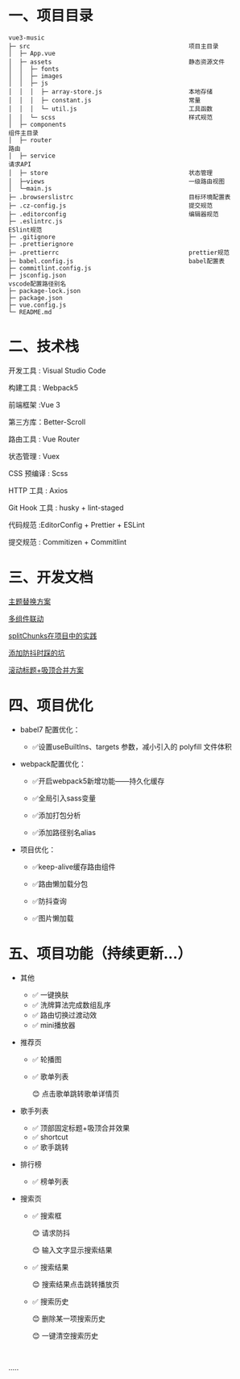 # 一、项目目录

```
vue3-music
├─ src                                            项目主目录
│  ├─ App.vue
│  ├─ assets                                      静态资源文件
│  │  ├─ fonts
│  │  ├─ images
│  │  ├─ js
│  │  │  ├─ array-store.js                        本地存储
│  │  │  ├─ constant.js                           常量
│  │  │  └─ util.js                               工具函数
│  │  └─ scss                                     样式规范
│  ├─ components																	组件主目录
│  ├─ router																			路由
│  ├─ service																			请求API
│  ├─ store                                       状态管理
│  ├─views                                        一级路由视图
│  └─main.js
├─ .browserslistrc                                目标环境配置表
├─ .cz-config.js                                  提交规范
├─ .editorconfig                                  编辑器规范
├─ .eslintrc.js																	  ESlint规范
├─ .gitignore 
├─ .prettierignore
├─ .prettierrc                                    prettier规范
├─ babel.config.js                                babel配置表
├─ commitlint.config.js
├─ jsconfig.json															 	  vscode配置路径别名
├─ package-lock.json
├─ package.json
├─ vue.config.js
└─ README.md
```



# 二、技术栈

开发工具 : Visual Studio Code

构建工具 :  Webpack5

前端框架 :Vue 3

第三方库：Better-Scroll

路由工具 : Vue Router

状态管理 : Vuex 

CSS 预编译 : Scss 

HTTP 工具 : Axios

Git Hook 工具 : husky + lint-staged

代码规范 :EditorConfig + Prettier + ESLint

提交规范 : Commitizen + Commitlint



# 三、开发文档

[主题替换方案](./docx/主题替换.md)

[多组件联动](./docx/多组件联动.md)

[splitChunks在项目中的实践](./docx/splitChunks在项目中的实践.md)

[添加防抖时踩的坑](./docx/添加防抖时踩的坑.md)

[滚动标题+吸顶合并方案](./docx/滚动标题+吸顶合并方案.md)



# 四、项目优化

+ babel7 配置优化：

  + ✅设置useBuiltIns、targets 参数，减小引入的 polyfill 文件体积

+ webpack配置优化：

  + ✅开启webpack5新增功能——持久化缓存

  + ✅全局引入sass变量

  + ✅添加打包分析

  + ✅添加路径别名alias

    

+ 项目优化：

  + ✅keep-alive缓存路由组件
  
  + ✅路由懒加载分包
  
  + ✅防抖查询
  
  + ✅图片懒加载
  
    
  
  



# 五、项目功能（持续更新...）

+ 其他

  + ✅ 一键换肤
  + ✅ 洗牌算法完成数组乱序
  + ✅ 路由切换过渡动效
  + ✅ mini播放器

+ 推荐页
  + ✅ 轮播图
  
  + ✅ 歌单列表
  
    :blush: 点击歌单跳转歌单详情页
  
+ 歌手列表
  + ✅ 顶部固定标题+吸顶合并效果
  + ✅ shortcut
  + ✅ 歌手跳转
  
+ 排行榜
  + ✅ 榜单列表
  
+ 搜索页
  + ✅ 搜索框
    
    :blush: 请求防抖
    
    :blush: 输入文字显示搜索结果
    
  + ✅ 搜索结果
    
    :blush: 搜索结果点击跳转播放页
    
  + ✅ 搜索历史
    
    :blush: 删除某一项搜索历史
    
    :blush: 一键清空搜索历史

​	

 .....

























